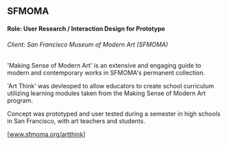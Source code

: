 SFMOMA
------

#### Role: User Research / Interaction Design for Prototype ####
###### Client: San Francisco Museum of Modern Art (SFMOMA) ######

'Making Sense of Modern Art' is an extensive and engaging guide to modern and contemporary works in SFMOMA's permanent collection.

'Art Think' was devleoped to allow educators to create school curriculum utilizing learning modules taken from the Making Sense of Modern Art program.

Concept was prototyped and user tested during a semester in high schools in San Francisco, with art teachers and students.

[www.sfmoma.org/artthink]
